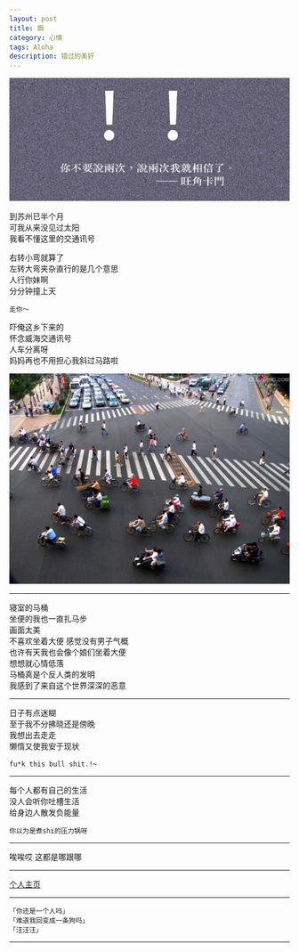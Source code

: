 ```yaml
---
layout: post
title: 飘
category: 心情
tags: Aloha
description: 错过的美好
---
```


![](https://raw.githubusercontent.com/Ashtray/Ashtray.github.io/master/imag/%E6%97%BA%E8%A7%92%E5%8D%A1%E9%97%A8.jpg)

到苏州已半个月  
可我从来没见过太阳  
我看不懂这里的交通讯号  

 <!-- more -->


右转小弯就算了  
左转大弯夹杂直行的是几个意思  
人行你妹啊  
分分钟撞上天  

	走你～  


吓俺这乡下来的  
怀念威海交通讯号  
人车分离呀  
妈妈再也不用担心我斜过马路啦  

![](https://raw.githubusercontent.com/Ashtray/Ashtray.github.io/master/res/weihai.jpg)

------------

寝室的马桶  
坐便的我也一直扎马步  
画面太美   
不喜欢坐着大便 感觉没有男子气概  
也许有天我也会像个娘们坐着大便   
想想就心情低落  
马桶真是个反人类的发明  
我感到了来自这个世界深深的恶意  

-----------------

日子有点迷糊  
至于我不分拂晓还是傍晚  
我想出去走走  
懒惰又使我安于现状  

	fu*k this bull shit.!~  


----------------

每个人都有自己的生活  
没人会听你吐槽生活  
给身边人散发负能量  

	你以为是煮shi的压力锅呀  

---------------

唉唉哎  这都是哪跟哪

--------------------

[个人主页](http://Ashtray.github.io)

----------

	「你还是一个人吗」
	「难道我回变成一条狗吗」
	「汪汪汪」
-----------------
    
 
